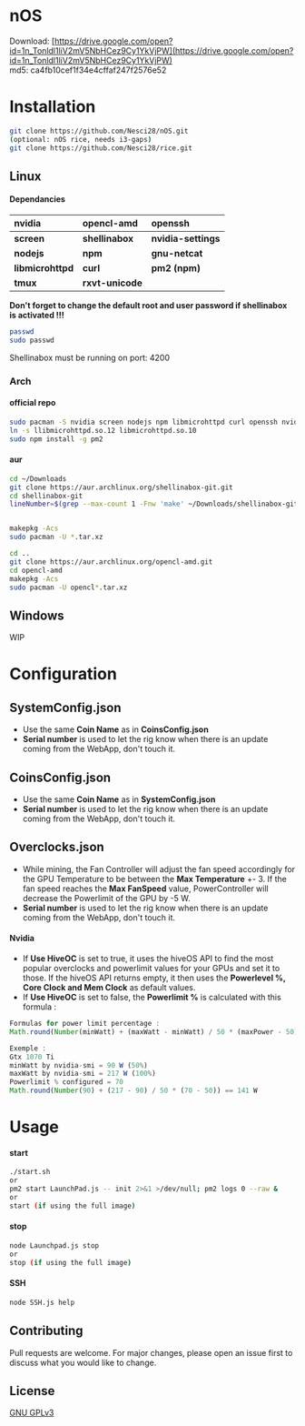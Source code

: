# nOS


Download: [https://drive.google.com/open?id=1n_Tonldl1liV2mV5NbHCez9Cy1YkVjPW](https://drive.google.com/open?id=1n_Tonldl1liV2mV5NbHCez9Cy1YkVjPW)  
md5: ca4fb10cef1f34e4cffaf247f2576e52


# Installation

```bash 
git clone https://github.com/Nesci28/nOS.git
(optional: nOS rice, needs i3-gaps)
git clone https://github.com/Nesci28/rice.git
```

## Linux
#### Dependancies
| nvidia        	    | opencl-amd  	    | openssh 	          |
|:---------------	    |:-------------	    |:---------	          |
| __screen__        	| __shellinabox__ 	| __nvidia-settings__	|
| __nodejs__        	| __npm__         	| __gnu-netcat__      |
| __libmicrohttpd__ 	| __curl__        	| __pm2 (npm)__       |
| __tmux__          	| __rxvt-unicode__  |                     |

__Don't forget to change the default root and user password if shellinabox is activated !!!__
```bash
passwd
sudo passwd
```
Shellinabox must be running on port: 4200

### Arch
#### official repo
```bash
sudo pacman -S nvidia screen nodejs npm libmicrohttpd curl openssh nvidia-settings gnu-netcat rxvt-unicode
ln -s llibmicrohttpd.so.12 libmicrohttpd.so.10
sudo npm install -g pm2
```

#### aur
```bash
cd ~/Downloads
git clone https://aur.archlinux.org/shellinabox-git.git
cd shellinabox-git
lineNumber=$(grep --max-count 1 -Fnw 'make' ~/Downloads/shellinabox-git/PKGBUILD | cut -f1 -d:); sed -n -i "p;${lineNumber}a find . -name \"service.c\" -exec sed -i -e \"s|-oRhostsRSAAuthentication=no||g\" {} \;" ~/Downloads/shellinabox-git/PKGBUILD; sed -n -i "p;$((lineNumber++))a find . -name \"service.c\" -exec sed -i -e \"s|-oRSAAuthentication=no||g\" {} \;" ~/Downloads/shellinabox-git/PKGBUILD


makepkg -Acs
sudo pacman -U *.tar.xz

cd ..
git clone https://aur.archlinux.org/opencl-amd.git
cd opencl-amd
makepkg -Acs
sudo pacman -U opencl*.tar.xz
```

## Windows
WIP

# Configuration
## SystemConfig.json
- Use the same __Coin Name__ as in __CoinsConfig.json__
- __Serial number__ is used to let the rig know when there is an update coming from the WebApp, don't touch it.

## CoinsConfig.json
- Use the same __Coin Name__ as in __SystemConfig.json__
- __Serial number__ is used to let the rig know when there is an update coming from the WebApp, don't touch it.

## Overclocks.json
- While mining, the Fan Controller will adjust the fan speed accordingly for the GPU Temperature to be between the __Max Temperature__ +- 3.  If the fan speed reaches the __Max FanSpeed__ value, PowerController will decrease the Powerlimit of the GPU by -5 W.
- __Serial number__ is used to let the rig know when there is an update coming from the WebApp, don't touch it.

#### Nvidia
- If __Use HiveOC__ is set to true, it uses the hiveOS API to find the most popular overclocks and powerlimit values for your GPUs and set it to those.  If the hiveOS API returns empty, it then uses the __Powerlevel %, Core Clock and Mem Clock__ as default values.
- If __Use HiveOC__ is set to false, the __Powerlimit %__ is calculated with this formula :


```javascript
Formulas for power limit percentage :
Math.round(Number(minWatt) + (maxWatt - minWatt) / 50 * (maxPower - 50))

Exemple :
Gtx 1070 Ti 
minWatt by nvidia-smi = 90 W (50%)
maxWatt by nvidia-smi = 217 W (100%)
Powerlimit % configured = 70
Math.round(Number(90) + (217 - 90) / 50 * (70 - 50)) == 141 W
```

# Usage

#### start
```bash
./start.sh
or
pm2 start LaunchPad.js -- init 2>&1 >/dev/null; pm2 logs 0 --raw &
or 
start (if using the full image)
```
#### stop
```bash
node Launchpad.js stop 
or
stop (if using the full image)
```

#### SSH
```bash
node SSH.js help
```

## Contributing
Pull requests are welcome. For major changes, please open an issue first to discuss what you would like to change.

## License
[GNU GPLv3](https://choosealicense.com/licenses/gpl-3.0/)
